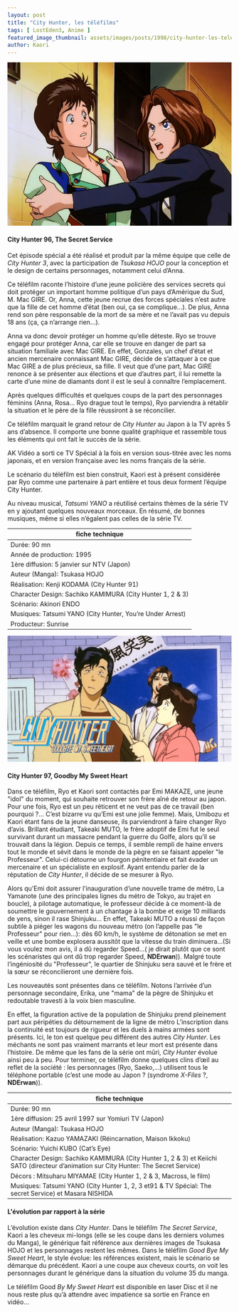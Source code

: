 ```yaml
---
layout: post
title: "City Hunter, les téléfilms"
tags: [ LostEden3, Anime ]
featured_image_thumbnail: assets/images/posts/1998/city-hunter-les-telefilms.jpg
author: Kaori
---
```


![City Hunter 96, The Secret Service](assets/images/posts/1998/city-hunter-les-telefilms.jpg)

#### City Hunter 96, The Secret Service

Cet épisode spécial a été réalisé et produit par la même équipe que celle de *City Hunter 3*, avec la participation de *Tsukasa HOJO* pour la conception et le design de certains personnages, notamment celui d’Anna.

Ce téléfilm raconte l’histoire d’une jeune policière des services secrets qui doit protéger un important homme politique d’un pays d’Amérique du Sud, M. Mac GIRE. Or, Anna, cette jeune recrue des forces spéciales n’est autre que la fille de cet homme d’état (ben oui, ça se complique...). De plus, Anna rend son père responsable de la mort de sa mère et ne l’avait pas vu depuis 18 ans (ça, ça n’arrange rien...).

Anna va donc devoir protéger un homme qu’elle déteste. Ryo se trouve engagé pour protéger Anna, car elle se trouve en danger de part sa situation familiale avec Mac GIRE. En effet, Gonzales, un chef d’état et ancien mercenaire connaissant Mac GIRE, décide de s’attaquer à ce que Mac GIRE a de plus précieux, sa fille. Il veut que d’une part, Mac GIRE renonce à se présenter aux élections et que d’autres part, il lui remette la carte d’une mine de diamants dont il est le seul à connaître l’emplacement.

Après quelques difficultés et quelques coups de la part des personnages féminins (Anna, Rosa... Ryo drague tout le temps), Ryo parviendra à rétablir la situation et le père de la fille réussiront à se réconcilier. 

Ce téléfilm marquait le grand retour de *City Hunter* au Japon à la TV après 5 ans d’absence. Il comporte une bonne qualité graphique et rassemble tous les éléments qui ont fait le succès de la série.

AK Vidéo a sorti ce TV Spécial à la fois en version sous-titrée avec les noms japonais, et en version française avec les noms français de la série.

Le scénario du téléfilm est bien construit, Kaori est à présent considérée par Ryo comme une partenaire à part entière et tous deux forment l’équipe City Hunter.

Au niveau musical, *Tatsumi YANO* a réutilisé certains thèmes de la série TV en y ajoutant quelques nouveaux morceaux. En résumé, de bonnes musiques, même si elles n’égalent pas celles de la série TV.

<table>
<thead>
<tr>
  <th>fiche technique</th>
  </tr>
</thead>
<tbody>
  <tr>
   <td>Durée: 90 mn</td>
  </tr>
  <tr>
   <td>Année de production: 1995</td>
  </tr>
  <tr>
   <td>1ère diffusion: 5 janvier sur NTV (Japon)</td>
  </tr>
  <tr>
   <td>Auteur (Manga): Tsukasa HOJO</td>
  </tr>
  <tr>
   <td>Réalisation: Kenji KODAMA (City Hunter 91)</td>
  </tr>
  <tr>
   <td>Character Design: Sachiko KAMIMURA (City Hunter 1, 2 & 3)</td>
  </tr>
  <tr>
   <td>Scénario: Akinori ENDO</td>
  </tr>
  <tr>
   <td>Musiques: Tatsumi YANO (City Hunter, You’re Under Arrest)</td>
  </tr>
  <tr>
   <td>Producteur: Sunrise </td>
  </tr>
</tbody>       
</table>

![City Hunter 97, Goodby My Sweet Heart](assets/images/posts/1998/city-hunter-telefilm-goodbye-my-sweet-heart.jpg)

#### City Hunter 97, Goodby My Sweet Heart

Dans ce téléfilm, Ryo et Kaori sont contactés par Emi MAKAZE, une jeune "idol" du moment, qui souhaite retrouver son frère aîné de retour au japon. Pour une fois, Ryo est un peu réticent et ne veut pas de ce travail (ben pourquoi ?... C’est bizarre vu qu’Emi est une jolie femme). Mais,  Umibozu  et Kaori étant fans de la jeune danseuse, ils parviendront à faire changer Ryo d’avis. Brillant étudiant, Takeaki MUTO, le frère adoptif de Emi fut le seul survivant durant un massacre pendant la guerre du Golfe, alors qu’il se trouvait dans la légion. Depuis ce temps, il semble rempli de haine envers tout le monde et sévit dans le monde de la pègre en se faisant appeler "le Professeur". Celui-ci détourne un fourgon pénitentiaire et fait évader un mercenaire et un spécialiste en explosif. Ayant entendu parler de la réputation de *City Hunter*, il décide de se mesurer à Ryo.

Alors qu’Emi doit assurer l’inauguration d’une nouvelle trame de métro, La Yamanote (une des principales lignes du métro de Tokyo, au trajet en boucle), à pilotage automatique, le professeur décide à ce moment-là de soumettre le gouvernement à un chantage   à  la  bombe  et  exige  10   milliards  de  yens, sinon il rase Shinjuku... En effet, Takeaki MUTO a réussi de façon subtile à piéger les wagons du nouveau métro (on l’appelle pas "le Professeur" pour rien...): dès 60 km/h, le système de détonation se met en veille et une bombe explosera aussitôt que la vitesse du train diminuera...(Si vous voulez mon avis, il a dû regarder Speed...( je dirait plutôt que ce sont les scénaristes qui ont dû trop regarder Speed, **NDErwan**)). Malgré toute l’ingéniosité du "Professeur", le quartier de Shinjuku sera sauvé et le frère et la sœur se réconcilieront une dernière fois.

Les nouveautés sont présentes dans ce téléfilm. Notons l’arrivée d’un personnage secondaire, Erika, une "mama" de la pègre de Shinjuku et redoutable travesti à la voix bien masculine.

En effet, la figuration active de la population de Shinjuku prend pleinement part aux péripéties du détournement de la ligne de métro L’inscription dans la continuité est toujours de rigueur et les duels à mains armées sont présents. Ici, le ton est quelque peu différent des autres *City Hunter*. Les méchants ne sont pas vraiment marrants et leur mort est présente dans l’histoire. De  même  que  les fans de la série ont mûri, *City Hunter* évolue ainsi peu à peu. Pour terminer, ce téléfilm donne quelques clins d’œil au reflet de la société : les personnages (Ryo, Saeko,...) utilisent tous le téléphone portable (c’est une mode au Japon ? (syndrome *X-Files* ?, **NDErwan**)).

<table>
<thead>
<tr>
  <th>fiche technique</th>
  </tr>
</thead>
<tbody>
  <tr>
   <td>Durée: 90 mn</td>
  </tr>
  <tr>
   <td>1ère diffusion: 25 avril 1997 sur Yomiuri TV (Japon)</td>
  </tr>
  <tr>
   <td>Auteur (Manga): Tsukasa HOJO</td>
  </tr>
  <tr>
   <td>Réalisation: Kazuo YAMAZAKI (Réincarnation, Maison Ikkoku)
</td>
  </tr>
  <tr>
   <td>Scénario: Yuichi KUBO (Cat’s Eye)</td>
  </tr>
  <tr>
   <td>Character Design: Sachiko KAMIMURA (City Hunter 1, 2 & 3) et Keiichi SATO (directeur d’animation sur City Hunter: The Secret Service)</td>
  </tr>
  <tr>
   <td>Décors : Mitsuharu MIYAMAE (City Hunter 1, 2 & 3, Macross, le film)
</td>
  </tr>
  <tr>
   <td>Musiques: Tatsumi YANO (City Hunter 1, 2, 3 et91 & TV Spécial: The secret Service) et Masara NISHIDA</td>
  </tr>
</tbody>       
</table>

#### L'évolution par rapport à la série

 L’évolution existe dans *City Hunter*. Dans le téléfilm *The Secret Service*, Kaori a les cheveux mi-longs (elle se les coupe dans les derniers volumes du Manga), le générique fait référence aux dernières images de Tsukasa HOJO et les personnages restent les mêmes. Dans le téléfilm *Good Bye My Sweet Heart*, le style évolue: les références existent, mais le scénario se démarque du précédent. Kaori a une coupe aux cheveux courts, on voit les personnages durant le générique dans la situation du volume 35 du manga.

Le téléfilm Good *By My Sweet Heart* est disponible en laser Disc et il ne nous reste plus qu’à attendre avec impatience sa sortie en France en vidéo...